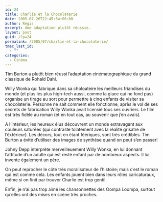 ```yaml
---
id: 24
title: Charlie et la Chocolaterie
date: 2005-07-26T22:45:34+00:00
author: Régis
excerpt: Une adaptation plutôt réussie.
layout: post
guid: /?p=24
permalink: /2005/07/charlie-et-la-chocolaterie/
tmac_last_id:
  - ""
categories:
  - Cinéma
---
```

Tim Burton a plutôt bien réussi l’adaptation cinématographique du grand classique de Rohald Dahl. 

Willy Wonka qui fabrique dans sa choloateire les meilleurs friandises du monde (et plus les plus high-tech aussi, comme la glace qui ne fond pas) organise un tirage au sort pour permettre à cinq enfants de visiter sa chocolaterie. Personne ne sait comment elle fonctionne, après le vol de ses secrets de fabrication Willy Wonka avait licensié tous ses ouvriers. Le film est très fidèle au roman (et en tout cas, au souvenir que j’en avais).

A l’intérieur, les heureux élus découvrent un monde extravagant aux couleurs saturées (qui contraste tolatement avec la réalité grisatre de l’éxtérieur). Les décors, tout en étant féériques, sont très crédibles. Tim Burton a évité d’utiliser des images de synthèse quand on peut s’en passer!

Johny Depp interprète merveilleuement Willy Wonka, en lui donnant l’attitude d’un adulte qui est resté enfant par de nombreux aspects. Il lui invente également un père.

On peut reprocher le côté très moralisateur de l’histoire; mais c’est le roman qui est comme cela. Les enfants jouent bien dans leurs rôles caricaturaux, même si on finit par trouver Charlie est trop gentil.

Enfin, je n’ai pas trop aimé les chansonnettes des Oompa Loompa, surtout qu’elles ont des mises en scène très proches.
